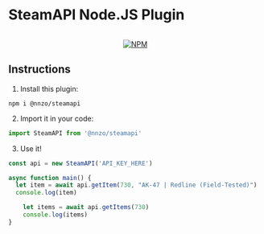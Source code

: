 # SteamAPI Node.JS Plugin

<div align="center">
	<p>
		<a href="https://www.npmjs.com/package/@nnzo/steamapi"><img src="https://nodei.co/npm/@nnzo/steamapi.png?compact=true" alt="" /></a>
	</p>
	<p>
		<a href="https://www.npmjs.com/package/@nnzo/steamapi"><img src="https://img.shields.io/npm/v/@nnzo/steamapi.svg?maxAge=3600" alt="NPM" /></a>
	</p>
</div>

## Instructions

1. Install this plugin:
```
npm i @nnzo/steamapi
```

2. Import it in your code:
```js
import SteamAPI from '@nnzo/steamapi'
```

3. Use it!
```js
const api = new SteamAPI('API_KEY_HERE')

async function main() {
  let item = await api.getItem(730, "AK-47 | Redline (Field-Tested)")
  console.log(item)

	let items = await api.getItems(730)
	console.log(items)
}
```
